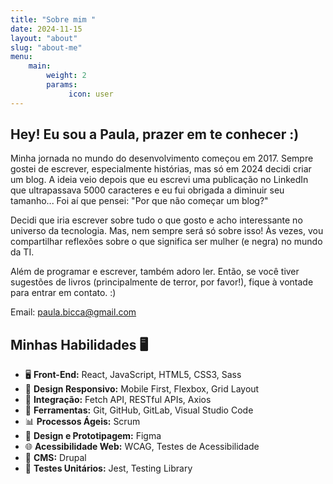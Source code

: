 ```yaml
---
title: "Sobre mim "
date: 2024-11-15
layout: "about"
slug: "about-me"
menu:
    main:
        weight: 2
        params: 
             icon: user
---
```


## Hey! Eu sou a Paula, prazer em te conhecer :)

Minha jornada no mundo do desenvolvimento começou em 2017. Sempre gostei de escrever, especialmente histórias, mas só em 2024 decidi criar um blog. A ideia veio depois que eu escrevi uma publicação no LinkedIn que ultrapassava 5000 caracteres e eu fui obrigada a diminuir seu tamanho... Foi aí que pensei: "Por que não começar um blog?"

Decidi que iria escrever sobre tudo o que gosto e acho interessante no universo da tecnologia. Mas, nem sempre será só sobre isso! Às vezes, vou compartilhar reflexões sobre o que significa ser mulher (e negra) no mundo da TI.

Além de programar e escrever, também adoro ler. Então, se você tiver sugestões de livros (principalmente de terror, por favor!), fique à vontade para entrar em contato. :)

Email: paula.bicca@gmail.com

## Minhas Habilidades 🖥️

- 🖥️ **Front-End:** React, JavaScript, HTML5, CSS3, Sass  
- 📱 **Design Responsivo:** Mobile First, Flexbox, Grid Layout  
- 🔗 **Integração:** Fetch API, RESTful APIs, Axios  
- 🎯 **Ferramentas:** Git, GitHub, GitLab, Visual Studio Code  
- 📊 **Processos Ágeis:** Scrum  
- 🎨 **Design e Prototipagem:** Figma  
- 🌐 **Acessibilidade Web:** WCAG, Testes de Acessibilidade  
- 🔧 **CMS:** Drupal  
- 🧪 **Testes Unitários:** Jest, Testing Library